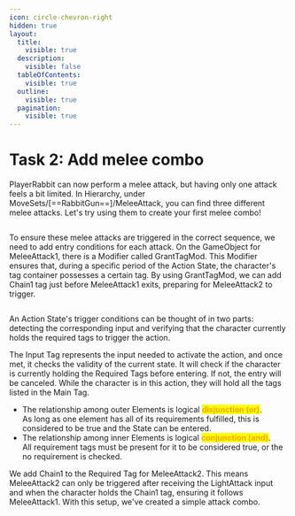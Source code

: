 ```yaml
---
icon: circle-chevron-right
hidden: true
layout:
  title:
    visible: true
  description:
    visible: false
  tableOfContents:
    visible: true
  outline:
    visible: true
  pagination:
    visible: true
---
```


# Task 2: Add melee combo

PlayerRabbit can now perform a melee attack, but having only one attack feels a bit limited. In Hierarchy, under MoveSets/\[==RabbitGun==]/MeleeAttack, you can find three different melee attacks. Let's try using them to create your first melee combo!

<figure><img src="https://lh7-rt.googleusercontent.com/docsz/AD_4nXegSYFc66zk3CXKOqsOQjPbNvGPZbfAfBqk1tyCy7BwNPcC25Dk2-tbDYzJVMdmuHSw1dEnV1th8ew150Q5omGC4-ADNVJIcDkJnMnbHwn3nXznFaas7xZfZ1i9gDn728bsxZpxLlyT1zx8pkr_gcZZ8SY?key=p_nH-JdSTTyX01UFeuszxg" alt=""><figcaption></figcaption></figure>

To ensure these melee attacks are triggered in the correct sequence, we need to add entry conditions for each attack. On the GameObject for MeleeAttack1, there is a Modifier called GrantTagMod. This Modifier ensures that, during a specific period of the Action State, the character's tag container possesses a certain tag. By using GrantTagMod, we can add Chain1 tag just before MeleeAttack1 exits, preparing for MeleeAttack2 to trigger.

<figure><img src="https://lh7-rt.googleusercontent.com/docsz/AD_4nXcJBuphojXWE2p-e0UsMbiLqkJm-oLaWWWmqFSfGqdMl_thlGWIynz8CJltAe-YDp24ag7Nr0jroB39B19B7Ay00WhQmb7DPonsNQYQMZc_1LeFaihHGLqpCT55WUetc9fydsU6CPppehDHZCw5TXll3zNl?key=p_nH-JdSTTyX01UFeuszxg" alt=""><figcaption></figcaption></figure>

An Action State's trigger conditions can be thought of in two parts: detecting the corresponding input and verifying that the character currently holds the required tags to trigger the action.&#x20;

The Input Tag represents the input needed to activate the action, and once met, it checks the validity of the current state. It will check if the character is currently holding the Required Tags before entering. If not, the entry will be canceled. While the character is in this action, they will hold all the tags listed in the Main Tag.

* The relationship among outer Elements is logical <mark style="color:orange;">**disjunction (or)**</mark>. \
  As long as one element has all of its requirements fulfilled, this is considered to be true and the State can be entered.&#x20;
* The relationship among inner Elements is logical <mark style="color:orange;">**conjunction (and)**</mark>. \
  All requirement tags must be present for it to be considered true, or the no requirement is checked.

We add Chain1 to the Required Tag for MeleeAttack2. This means MeleeAttack2 can only be triggered after receiving the LightAttack input and when the character holds the Chain1 tag, ensuring it follows MeleeAttack1. With this setup, we've created a simple attack combo.






